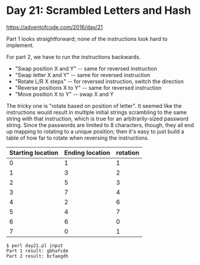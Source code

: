 # Day 21: Scrambled Letters and Hash

<https://adventofcode.com/2016/day/21>

Part 1 looks straightforward; none of the instructions look hard to
implement.

For part 2, we have to run the instructions backwards.

* "Swap position X and Y" -- same for reversed instruction
* "Swap letter X and Y" -- same for reversed instruction
* "Rotate L/R X steps" -- for reversed instruction, switch the direction
* "Reverse positions X to Y" -- same for reversed instruction
* "Move position X to Y" -- swap X and Y

The tricky one is "rotate based on position of letter". It seemed like the
instructions would result in multiple initial strings scrambling to the same
string with that instruction, which is true for an arbitrarily-sized
password string. Since the passwords are limited to 8 characters, though,
they all end up mapping to rotating to a unique position; then it's easy to
just build a table of how far to rotate when reversing the instructions.

| Starting location | Ending location | rotation |
| --- | --- | --- |
| 0   | 1   | 1   |
| 1   | 3   | 2   |
| 2   | 5   | 3   |
| 3   | 7   | 4   |
| 4   | 2   | 6   |
| 5   | 4   | 7   |
| 6   | 6   | 0   |
| 7   | 0   | 1   |

```
$ perl day21.pl input 
Part 1 result: gbhafcde
Part 2 result: bcfaegdh
```
